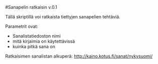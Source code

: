 #Sanapelin ratkaisin v.0.1

Tällä skriptillä voi ratkaista tiettyjen sanapelien tehtäviä.

Parametrit ovat:
- Sanalistatiedoston nimi
- mitä kirjaimia on käytettävissä
- kuinka pitkä sana on

Ratkaisimen sanalistan alkuperä:
http://kaino.kotus.fi/sanat/nykysuomi/
 